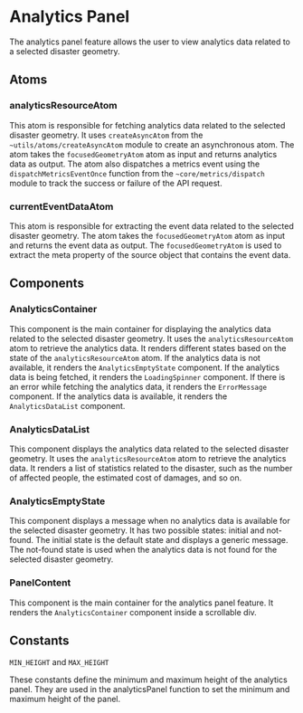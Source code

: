 # Analytics Panel

The analytics panel feature allows the user to view analytics data related to a selected disaster geometry.

## Atoms

### analyticsResourceAtom

This atom is responsible for fetching analytics data related to the selected disaster geometry. It uses `createAsyncAtom` from the `~utils/atoms/createAsyncAtom` module to create an asynchronous atom. The atom takes the `focusedGeometryAtom` atom as input and returns analytics data as output. The atom also dispatches a metrics event using the `dispatchMetricsEventOnce` function from the `~core/metrics/dispatch` module to track the success or failure of the API request.

### currentEventDataAtom

This atom is responsible for extracting the event data related to the selected disaster geometry. The atom takes the `focusedGeometryAtom` atom as input and returns the event data as output. The `focusedGeometryAtom` is used to extract the meta property of the source object that contains the event data.

## Components

### AnalyticsContainer

This component is the main container for displaying the analytics data related to the selected disaster geometry. It uses the `analyticsResourceAtom` atom to retrieve the analytics data. It renders different states based on the state of the `analyticsResourceAtom` atom. If the analytics data is not available, it renders the `AnalyticsEmptyState` component. If the analytics data is being fetched, it renders the `LoadingSpinner` component. If there is an error while fetching the analytics data, it renders the `ErrorMessage` component. If the analytics data is available, it renders the `AnalyticsDataList` component.

### AnalyticsDataList

This component displays the analytics data related to the selected disaster geometry. It uses the `analyticsResourceAtom` atom to retrieve the analytics data. It renders a list of statistics related to the disaster, such as the number of affected people, the estimated cost of damages, and so on.

### AnalyticsEmptyState

This component displays a message when no analytics data is available for the selected disaster geometry. It has two possible states: initial and not-found. The initial state is the default state and displays a generic message. The not-found state is used when the analytics data is not found for the selected disaster geometry.

### PanelContent

This component is the main container for the analytics panel feature. It renders the `AnalyticsContainer` component inside a scrollable div.

## Constants

`MIN_HEIGHT` and `MAX_HEIGHT`

These constants define the minimum and maximum height of the analytics panel. They are used in the analyticsPanel function to set the minimum and maximum height of the panel.
